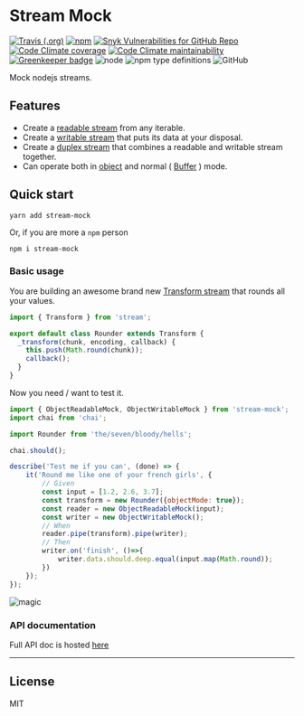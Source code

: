 # Stream Mock

[![Travis (.org)](https://img.shields.io/travis/b4nst/stream-mock.svg?logo=travis-ci)](https://travis-ci.org/b4nst/stream-mock)
[![npm](https://img.shields.io/npm/v/stream-mock.svg?logo=npm)](https://www.npmjs.com/package/stream-mock)
[![Snyk Vulnerabilities for GitHub Repo](https://img.shields.io/snyk/vulnerabilities/github/b4nst/stream-mock.svg?logo=snyk)](https://github.com/b4nst/stream-mock/network/alerts)
[![Code Climate coverage](https://img.shields.io/codeclimate/coverage/b4nst/stream-mock.svg?logo=code-climate)](https://codeclimate.com/github/b4nst/stream-mock)
[![Code Climate maintainability](https://img.shields.io/codeclimate/maintainability/b4nst/stream-mock.svg?logo=code-climate)](https://codeclimate.com/github/b4nst/stream-mock)
[![Greenkeeper badge](https://img.shields.io/badge/-enabled-green.svg?logo=greenkeeper&color=grey)](https://greenkeeper.io/)
![node](https://img.shields.io/node/v/stream-mock.svg?label=&logo=node.js&color=grey)
![npm type definitions](https://img.shields.io/npm/types/stream-mock.svg)
![GitHub](https://img.shields.io/github/license/b4nst/stream-mock.svg)

Mock nodejs streams.

## Features

- Create a
  [readable stream](https://nodejs.org/api/stream.html#stream_readable_streams)
  from any iterable.
- Create a
  [writable stream](https://nodejs.org/api/stream.html#stream_writable_streams)
  that puts its data at your disposal.
- Create a
  [duplex stream](https://nodejs.org/api/stream.html#stream_duplex_and_transform_streams)
  that combines a readable and writable stream together.
- Can operate both in
  [object](https://nodejs.org/api/stream.html#stream_object_mode) and normal
  ( [Buffer](https://nodejs.org/api/buffer.html#buffer_buf_length) ) mode.

## Quick start

```shell
yarn add stream-mock
```

Or, if you are more a `npm` person

```shell
npm i stream-mock
```

### Basic usage

You are building an awesome brand new 
[Transform stream](https://nodejs.org/api/stream.html#stream_duplex_and_transform_streams)
that rounds all your values.

```javascript
import { Transform } from 'stream';

export default class Rounder extends Transform {
  _transform(chunk, encoding, callback) {
    this.push(Math.round(chunk));
    callback();
  }
}
```

Now you need / want to test it.

```javascript
import { ObjectReadableMock, ObjectWritableMock } from 'stream-mock';
import chai from 'chai';

import Rounder from 'the/seven/bloody/hells';

chai.should();

describe('Test me if you can', (done) => {
    it('Round me like one of your french girls', {
        // Given
        const input = [1.2, 2.6, 3.7];
        const transform = new Rounder({objectMode: true});
        const reader = new ObjectReadableMock(input);
        const writer = new ObjectWritableMock();
        // When
        reader.pipe(transform).pipe(writer);
        // Then
        writer.on('finish', ()=>{
            writer.data.should.deep.equal(input.map(Math.round));
        })
    });
});
```

![magic](https://media.giphy.com/media/12NUbkX6p4xOO4/giphy.gif)

### API documentation

Full API doc is hosted [here](https://bastienar.github.io/stream-mock/)

----------------

## License

MIT
